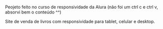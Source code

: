 Peojeto feito no curso de responsividade da Alura (não foi um ctrl c e ctrl v, absorvi bem o conteúdo ^^)

Site de venda de livros com responsividade para tablet, celular e desktop.
